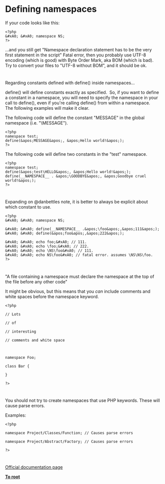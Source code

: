 # Defining namespaces





If your code looks like this:



```
<?php
&#xA0; &#xA0; namespace NS;
?>
```


...and you still get &quot;Namespace declaration statement has to be the very first statement in the script&quot; Fatal error, then you probably use UTF-8 encoding (which is good) with Byte Order Mark, aka BOM (which is bad). Try to convert your files to &quot;UTF-8 without BOM&quot;, and it should be ok.

  

#



Regarding constants defined with define() inside namespaces...

define() will define constants exactly as specified.&#xA0; So, if you want to define a constant in a namespace, you will need to specify the namespace in your call to define(), even if you&apos;re calling define() from within a namespace.&#xA0; The following examples will make it clear.

The following code will define the constant &quot;MESSAGE&quot; in the global namespace (i.e. &quot;\MESSAGE&quot;).



```
<?php
namespace test;
define(&apos;MESSAGE&apos;, &apos;Hello world!&apos;);
?>
```


The following code will define two constants in the &quot;test&quot; namespace.



```
<?php
namespace test;
define(&apos;test\HELLO&apos;, &apos;Hello world!&apos;);
define(__NAMESPACE__ . &apos;\GOODBYE&apos;, &apos;Goodbye cruel world!&apos;);
?>
```



  

#



Expanding on @danbettles note, it is better to always be explicit about which constant to use.



```
<?php
&#xA0; &#xA0; namespace NS;

&#xA0; &#xA0; define(__NAMESPACE__ .&apos;\foo&apos;,&apos;111&apos;);
&#xA0; &#xA0; define(&apos;foo&apos;,&apos;222&apos;);

&#xA0; &#xA0; echo foo;&#xA0; // 111.
&#xA0; &#xA0; echo \foo;&#xA0; // 222.
&#xA0; &#xA0; echo \NS\foo&#xA0; // 111.
&#xA0; &#xA0; echo NS\foo&#xA0; // fatal error. assumes \NS\NS\foo.
?>
```



  

#



&quot;A file containing a namespace must declare the namespace at the top of the file before any other code&quot;



It might be obvious, but this means that you *can* include comments and white spaces before the namespace keyword.





```
<?php

// Lots 

// of

// interesting

// comments and white space



namespace Foo;

class Bar {

}

?>
```



  

#



You should not try to create namespaces that use PHP keywords. These will cause parse errors. 



Examples:





```
<?php

namespace Project/Classes/Function; // Causes parse errors

namespace Project/Abstract/Factory; // Causes parse errors

?>
```



  

#

[Official documentation page](https://www.php.net/manual/en/language.namespaces.definition.php)

**[To root](/README.md)**